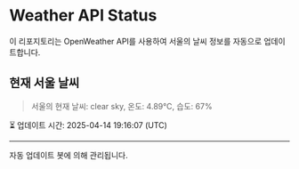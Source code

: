 
# Weather API Status

이 리포지토리는 OpenWeather API를 사용하여 서울의 날씨 정보를 자동으로 업데이트합니다.

## 현재 서울 날씨
> 서울의 현재 날씨: clear sky, 온도: 4.89°C, 습도: 67%

⏳ 업데이트 시간: 2025-04-14 19:16:07 (UTC)

---
자동 업데이트 봇에 의해 관리됩니다.
